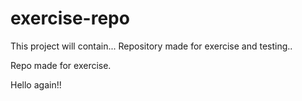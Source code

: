# exercise-repo

This project will contain...
Repository made for exercise and testing..

Repo made for exercise.

Hello again!!
